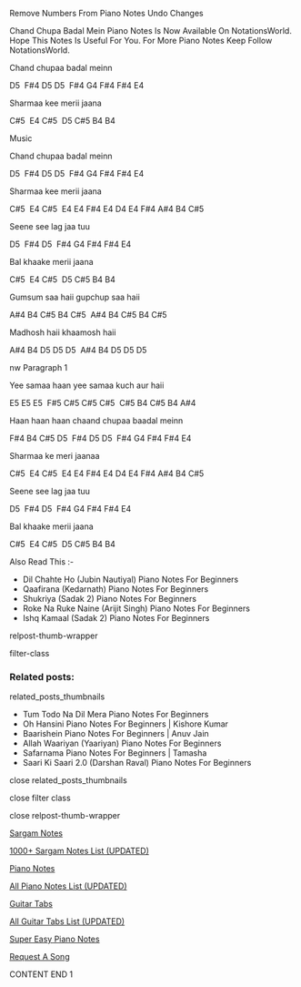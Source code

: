 
Remove Numbers From Piano Notes
Undo Changes

Chand Chupa Badal Mein Piano Notes Is Now Available On NotationsWorld. Hope This Notes Is Useful For You. For More Piano Notes Keep Follow NotationsWorld.

Chand chupaa badal meinn

D5  F#4 D5 D5  F#4 G4 F#4 F#4 E4

Sharmaa kee merii jaana

C#5  E4 C#5  D5 C#5 B4 B4

Music

Chand chupaa badal meinn

D5  F#4 D5 D5  F#4 G4 F#4 F#4 E4

Sharmaa kee merii jaana

C#5  E4 C#5  E4 E4 F#4 E4 D4 E4 F#4 A#4 B4 C#5

Seene see lag jaa tuu

D5  F#4 D5  F#4 G4 F#4 F#4 E4

Bal khaake merii jaana

C#5  E4 C#5  D5 C#5 B4 B4

Gumsum saa haii gupchup saa haii

A#4 B4 C#5 B4 C#5  A#4 B4 C#5 B4 C#5

Madhosh haii khaamosh haii

A#4 B4 D5 D5 D5  A#4 B4 D5 D5 D5

nw Paragraph 1

Yee samaa haan yee samaa kuch aur haii

E5 E5 E5  F#5 C#5 C#5 C#5  C#5 B4 C#5 B4 A#4

Haan haan haan chaand chupaa baadal meinn

F#4 B4 C#5 D5  F#4 D5 D5  F#4 G4 F#4 F#4 E4

Sharmaa ke meri jaanaa

C#5  E4 C#5  E4 E4 F#4 E4 D4 E4 F#4 A#4 B4 C#5

Seene see lag jaa tuu

D5  F#4 D5  F#4 G4 F#4 F#4 E4

Bal khaake merii jaana

C#5  E4 C#5  D5 C#5 B4 B4

Also Read This :-

* Dil Chahte Ho (Jubin Nautiyal) Piano Notes For Beginners
* Qaafirana (Kedarnath) Piano Notes For Beginners
* Shukriya (Sadak 2) Piano Notes For Beginners
* Roke Na Ruke Naine (Arijit Singh) Piano Notes For Beginners
* Ishq Kamaal (Sadak 2) Piano Notes For Beginners

relpost-thumb-wrapper

filter-class

### Related posts:

related_posts_thumbnails

* Tum Todo Na Dil Mera Piano Notes For Beginners
* Oh Hansini Piano Notes For Beginners | Kishore Kumar
* Baarishein Piano Notes For Beginners | Anuv Jain
* Allah Waariyan (Yaariyan) Piano Notes For Beginners
* Safarnama Piano Notes For Beginners | Tamasha
* Saari Ki Saari 2.0 (Darshan Raval) Piano Notes For Beginners

close related_posts_thumbnails

close filter class

close relpost-thumb-wrapper

[Sargam Notes](https://www.notationsworld.com/sargam-notes.html)

[1000+ Sargam Notes List (UPDATED)](https://www.notationsworld.com/all-songs-list-sargam-notes.html)

[Piano Notes](https://www.notationsworld.com/piano-notes.html)

[All Piano Notes List (UPDATED)](https://www.notationsworld.com/all-songs-list-piano-notes.html)

[Guitar Tabs](https://www.notationsworld.com/guitar-tabs.html)

[All Guitar Tabs List (UPDATED)](https://www.notationsworld.com/all-songs-list-guitar-tabs.html)

[Super Easy Piano Notes](https://studywall.in/)

[Request A Song](https://www.notationsworld.com/request-a-song.html)

CONTENT END 1

